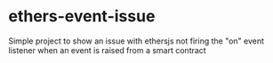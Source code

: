 # ethers-event-issue
Simple project to show an issue with ethersjs not firing the "on" event listener when an event is raised from a smart contract
